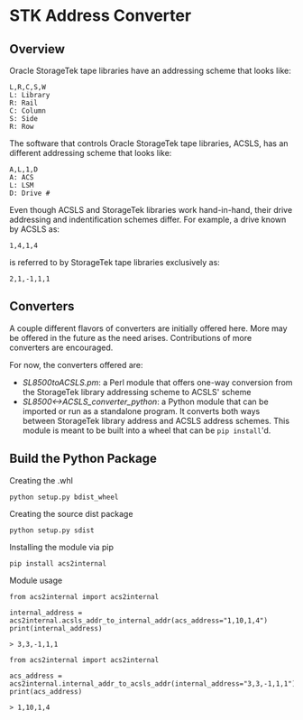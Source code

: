 STK Address Converter
=====================

Overview
--------

Oracle StorageTek tape libraries have an addressing scheme that looks like:

    L,R,C,S,W
    L: Library
    R: Rail
    C: Column
    S: Side
    R: Row

The software that controls Oracle StorageTek tape libraries, ACSLS, has an
different addressing scheme that looks like:

    A,L,1,D
    A: ACS
    L: LSM
    D: Drive #

Even though ACSLS and StorageTek libraries work hand-in-hand, their drive
addressing and indentification schemes differ. For example,
a drive known by ACSLS as:

    1,4,1,4

is referred to by StorageTek tape libraries exclusively as:

    2,1,-1,1,1 

Converters
----------

A couple different flavors of converters are initially offered here. More may be
offered in the future as the need arises. Contributions of more converters are
encouraged.

For now, the converters offered are:

* *SL8500toACSLS.pm*: a Perl module that offers one-way conversion from the
StorageTek library addressing scheme to ACSLS' scheme
* *SL8500<->ACSLS_converter_python*: a Python module that can be imported or run as
a standalone program. It converts both ways between StorageTek library address
and ACSLS address schemes. This module is meant to be built into a wheel that
can be `pip install`'d.

Build the Python Package
------------------------

Creating the .whl

    python setup.py bdist_wheel

Creating the source dist package

    python setup.py sdist

Installing the module via pip

    pip install acs2internal

Module usage

```
from acs2internal import acs2internal

internal_address =
acs2internal.acsls_addr_to_internal_addr(acs_address="1,10,1,4")
print(internal_address)

> 3,3,-1,1,1
```

```
from acs2internal import acs2internal

acs_address =
acs2internal.internal_addr_to_acsls_addr(internal_address="3,3,-1,1,1")
print(acs_address)

> 1,10,1,4
```
